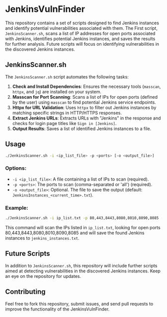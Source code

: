 # JenkinsVulnFinder

This repository contains a set of scripts designed to find Jenkins instances and identify potential vulnerabilities associated with them. The First script, `JenkinsScanner.sh`, scans a list of IP addresses for open ports associated with Jenkins, identifies potential Jenkins instances, and saves the results for further analysis. Future scripts will focus on identifying vulnerabilities in the discovered Jenkins instances.

## JenkinsScanner.sh

The `JenkinsScanner.sh` script automates the following tasks:

1. **Check and Install Dependencies**: Ensures the necessary tools (`masscan`, `httpx`, and `jq`) are installed on your system.
2. **Masscan for Port Scanning**: Scans a list of IPs for open ports (defined by the user) using `masscan` to find potential Jenkins service endpoints.
3. **Httpx for URL Validation**: Uses `httpx` to filter out Jenkins instances by matching specific strings in HTTP/HTTPS responses.
4. **Extract Jenkins URLs**: Extracts URLs with "Jenkins" in the response and checks for login page titles like `Sign in [Jenkins]`.
5. **Output Results**: Saves a list of identified Jenkins instances to a file.

## Usage

```bash
./JenkinsScanner.sh -i <ip_list_file> -p <ports> [-o <output_file>]
```

### Options:

- `-i <ip_list_file>`: A file containing a list of IPs to scan (required).
- `-p <ports>`: The ports to scan (comma-separated or 'all') (required).
- `-o <output_file>`: Optional. The file to save the output (default: `JenkinsInstances_<current_time>.txt`).

### Example:

```bash
./JenkinsScanner.sh -i ip_list.txt -p 80,443,8443,8080,8010,8090,8085 -o jenkins_instances.txt
```

This command will scan the IPs listed in `ip_list.txt`, looking for open ports 80,443,8443,8080,8010,8090,8085 and will save the found Jenkins instances to `jenkins_instances.txt`.

## Future Scripts

In addition to `JenkinsScanner.sh`, this repository will include further scripts aimed at detecting vulnerabilities in the discovered Jenkins instances. Keep an eye on the repository for updates.

## Contributing

Feel free to fork this repository, submit issues, and send pull requests to improve the functionality of the JenkinsVulnFinder.
